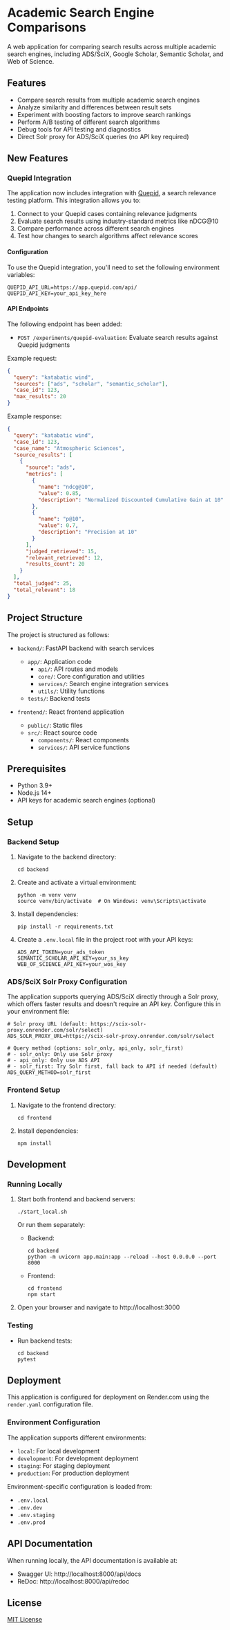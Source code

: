 # Academic Search Engine Comparisons

A web application for comparing search results across multiple academic search engines, including ADS/SciX, Google Scholar, Semantic Scholar, and Web of Science.

## Features

- Compare search results from multiple academic search engines
- Analyze similarity and differences between result sets
- Experiment with boosting factors to improve search rankings
- Perform A/B testing of different search algorithms
- Debug tools for API testing and diagnostics
- Direct Solr proxy for ADS/SciX queries (no API key required)

## New Features

### Quepid Integration

The application now includes integration with [Quepid](https://quepid.com/), a search relevance testing platform. This integration allows you to:

1. Connect to your Quepid cases containing relevance judgments
2. Evaluate search results using industry-standard metrics like nDCG@10
3. Compare performance across different search engines
4. Test how changes to search algorithms affect relevance scores

#### Configuration

To use the Quepid integration, you'll need to set the following environment variables:

```
QUEPID_API_URL=https://app.quepid.com/api/
QUEPID_API_KEY=your_api_key_here
```

#### API Endpoints

The following endpoint has been added:

- `POST /experiments/quepid-evaluation`: Evaluate search results against Quepid judgments

Example request:

```json
{
  "query": "katabatic wind",
  "sources": ["ads", "scholar", "semantic_scholar"],
  "case_id": 123,
  "max_results": 20
}
```

Example response:

```json
{
  "query": "katabatic wind",
  "case_id": 123,
  "case_name": "Atmospheric Sciences",
  "source_results": [
    {
      "source": "ads",
      "metrics": [
        {
          "name": "ndcg@10",
          "value": 0.85,
          "description": "Normalized Discounted Cumulative Gain at 10"
        },
        {
          "name": "p@10",
          "value": 0.7,
          "description": "Precision at 10"
        }
      ],
      "judged_retrieved": 15,
      "relevant_retrieved": 12,
      "results_count": 20
    }
  ],
  "total_judged": 25,
  "total_relevant": 18
}
```

## Project Structure

The project is structured as follows:

- `backend/`: FastAPI backend with search services
  - `app/`: Application code
    - `api/`: API routes and models
    - `core/`: Core configuration and utilities
    - `services/`: Search engine integration services
    - `utils/`: Utility functions
  - `tests/`: Backend tests

- `frontend/`: React frontend application
  - `public/`: Static files
  - `src/`: React source code
    - `components/`: React components
    - `services/`: API service functions

## Prerequisites

- Python 3.9+
- Node.js 14+
- API keys for academic search engines (optional)

## Setup

### Backend Setup

1. Navigate to the backend directory:
   ```
   cd backend
   ```

2. Create and activate a virtual environment:
   ```
   python -m venv venv
   source venv/bin/activate  # On Windows: venv\Scripts\activate
   ```

3. Install dependencies:
   ```
   pip install -r requirements.txt
   ```

4. Create a `.env.local` file in the project root with your API keys:
   ```
   ADS_API_TOKEN=your_ads_token
   SEMANTIC_SCHOLAR_API_KEY=your_ss_key
   WEB_OF_SCIENCE_API_KEY=your_wos_key
   ```

### ADS/SciX Solr Proxy Configuration

The application supports querying ADS/SciX directly through a Solr proxy, which offers faster results and doesn't require an API key. Configure this in your environment file:

```
# Solr proxy URL (default: https://scix-solr-proxy.onrender.com/solr/select)
ADS_SOLR_PROXY_URL=https://scix-solr-proxy.onrender.com/solr/select

# Query method (options: solr_only, api_only, solr_first)
# - solr_only: Only use Solr proxy
# - api_only: Only use ADS API
# - solr_first: Try Solr first, fall back to API if needed (default)
ADS_QUERY_METHOD=solr_first
```

### Frontend Setup

1. Navigate to the frontend directory:
   ```
   cd frontend
   ```

2. Install dependencies:
   ```
   npm install
   ```

## Development

### Running Locally

1. Start both frontend and backend servers:
   ```
   ./start_local.sh
   ```

   Or run them separately:

   - Backend:
     ```
     cd backend
     python -m uvicorn app.main:app --reload --host 0.0.0.0 --port 8000
     ```

   - Frontend:
     ```
     cd frontend
     npm start
     ```

2. Open your browser and navigate to http://localhost:3000

### Testing

- Run backend tests:
  ```
  cd backend
  pytest
  ```

## Deployment

This application is configured for deployment on Render.com using the `render.yaml` configuration file.

### Environment Configuration

The application supports different environments:

- `local`: For local development
- `development`: For development deployment
- `staging`: For staging deployment
- `production`: For production deployment

Environment-specific configuration is loaded from:

- `.env.local`
- `.env.dev`
- `.env.staging`
- `.env.prod`

## API Documentation

When running locally, the API documentation is available at:

- Swagger UI: http://localhost:8000/api/docs
- ReDoc: http://localhost:8000/api/redoc

## License

[MIT License](LICENSE)